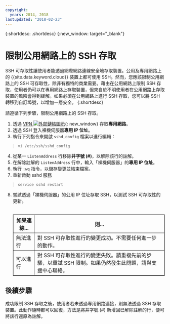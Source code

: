 ```yaml
---
copyright:
  years: 2014, 2018
lastupdated: "2018-02-23"
---
```


{:shortdesc: .shortdesc}
{:new_window: target="_blank"}

# 限制公用網路上的 SSH 存取

SSH 可存取性讓使用者能透過網際網路連線安全地存取裝置。公用及專用網路上的 {{site.data.keyword.cloud}} 裝置上都可使用 SSH。然而，您應該限制公用網路上的 SSH 可存取性，除非有獨特的商業需要。藉由在公用網路上限制 SSH 存取，使用者仍可以在專用網路上存取裝置，但來自於不明使用者在公用網路上存取裝置的風險會得到緩解。如果必須在公用網路上進行 SSH 存取，您可以將 SSH 轉移到自訂埠號，以增加一層安全。
{:shortdesc}

請遵循下列步驟，限制公用網路上的 SSH 存取。
1. 透過 [VPN ![外部鏈結圖示](../../icons/launch-glyph.svg "外部鏈結圖示")](http://www.softlayer.com/vpn-access){: new_window} 存取**專用網路**。
2. 透過 SSH 登入裸機伺服器**專用 IP 位址**。
3. 執行下列指令來開啟 `sshd_config` 檔案以進行編輯：
  > `vi /etc/ssh/sshd_config`
4. 從某一 `ListenAddress` 行移除**井字號 (#)**，以解除該行的註解。
5. 在解除註解的 `ListenAddress` 行中，輸入「裸機伺服器」的**專用 IP 位址**。
6. 執行 `:wq` 指令，以儲存變更並結束檔案。
7. 重新啟動 sshd 服務
  > `service sshd restart`
8. 嘗試透過「裸機伺服器」的公用 IP 位址存取 SSH，以測試 SSH 可存取性的更新。<br><br><table border="1"><tr><th>如果連線...</th><th>則...</th></tr><tr><td>無法進行</td><td>對 SSH 可存取性進行的變更成功。不需要任何進一步的動作。</td></tr><tr><td>可以進行</td><td>對 SSH 可存取性進行的變更失敗。請重複先前的步驟，以重試 SSH 限制。如果仍然發生此問題，請與支援中心聯絡。</td></tr></table>

## 後續步驟

成功限制 SSH 存取之後，使用者若未透過專用網路連接，則無法透過 SSH 存取裝置。此動作隨時都可以回復，方法是將井字號 (#) 新增回已解除註解的行，便可將該行還原為註解。
